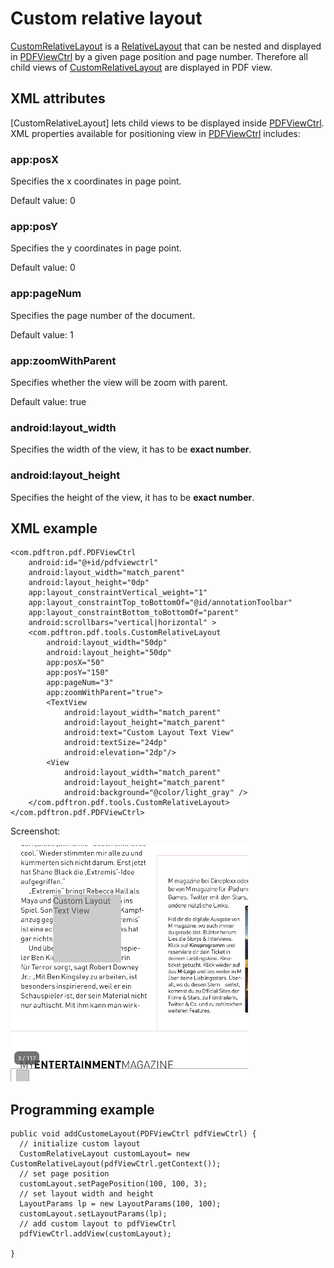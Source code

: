 # Custom relative layout

[CustomRelativeLayout]() is a [RelativeLayout](https://developer.android.com/reference/android/widget/RelativeLayout.html) that can be nested and displayed in [PDFViewCtrl](https://www.pdftron.com/pdfnet/mobile/docs/Android/pdfnet/javadoc/reference/com/pdftron/pdf/PDFViewCtrl.html) by a given page position and page number. Therefore all child views of [CustomRelativeLayout]() are displayed in PDF view.

## XML attributes
[CustomRelativeLayout] lets child views to be displayed inside [PDFViewCtrl](https://www.pdftron.com/pdfnet/mobile/docs/Android/pdfnet/javadoc/reference/com/pdftron/pdf/PDFViewCtrl.html). XML properties available for positioning view in [PDFViewCtrl](https://www.pdftron.com/pdfnet/mobile/docs/Android/pdfnet/javadoc/reference/com/pdftron/pdf/PDFViewCtrl.html) includes:

### app:posX
Specifies the x coordinates in page point.

Default value: 0

### app:posY

Specifies the y coordinates in page point.

Default value: 0

### app:pageNum
Specifies the page number of the document.

Default value: 1

### app:zoomWithParent
Specifies whether the view will be zoom with parent. 

Default value: true

### android:layout_width
Specifies the width of the view, it has to be **exact number**.

### android:layout_height
Specifies the height of the view, it has to be **exact number**.

## XML example

```
<com.pdftron.pdf.PDFViewCtrl
    android:id="@+id/pdfviewctrl"
    android:layout_width="match_parent"
    android:layout_height="0dp"
    app:layout_constraintVertical_weight="1"
    app:layout_constraintTop_toBottomOf="@id/annotationToolbar"
    app:layout_constraintBottom_toBottomOf="parent"
    android:scrollbars="vertical|horizontal" >
    <com.pdftron.pdf.tools.CustomRelativeLayout
        android:layout_width="50dp"
        android:layout_height="50dp"
        app:posX="50"
        app:posY="150"
        app:pageNum="3"
        app:zoomWithParent="true">
        <TextView
            android:layout_width="match_parent"
            android:layout_height="match_parent"
            android:text="Custom Layout Text View"
            android:textSize="24dp"
            android:elevation="2dp"/>
        <View
            android:layout_width="match_parent"
            android:layout_height="match_parent"
            android:background="@color/light_gray" />
    </com.pdftron.pdf.tools.CustomRelativeLayout>
</com.pdftron.pdf.PDFViewCtrl>
```

Screenshot:

![screenshot](./img/custom_layout.PNG)

## Programming example
```
public void addCustomeLayout(PDFViewCtrl pdfViewCtrl) {
  // initialize custom layout
  CustomRelativeLayout customLayout= new CustomRelativeLayout(pdfViewCtrl.getContext());
  // set page position
  customLayout.setPagePosition(100, 100, 3);
  // set layout width and height
  LayoutParams lp = new LayoutParams(100, 100);
  customLayout.setLayoutParams(lp);
  // add custom layout to pdfViewCtrl
  pdfViewCtrl.addView(customLayout);

}
```
